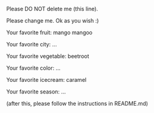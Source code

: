 
Please DO NOT delete me (this line).



Please change me. Ok as you wish :)


Your favorite fruit: mango mangoo

Your favorite city: ...

Your favorite vegetable: beetroot

Your favorite color: ...

Your favorite icecream: caramel

Your favorite season: ...


(after this, please follow the instructions in README.md)
